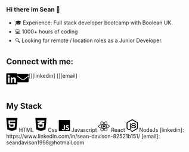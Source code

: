 ### Hi there im Sean 👋

- 🎓 Experience: Full stack developer bootcamp with Boolean UK.</li>
- 💻 1000+ hours of coding</li>
- 🔍 Looking for remote / location roles as a Junior Developer.</li>

## Connect with me:

[<img align="left" alt="socialImage" fill="blue" width="30px" src="images/linkedin-brands.svg"/>][linkedin]
[<img align="left" alt="emailImage" width="30px" src="images/envelope-solid.svg"/>][email]

<Br>

## My Stack

<span>
<img  alt="htmlImage" fill="blue" width="30px" src="images/html5-brands.svg"/> <span >HTML</span>
</span>
<span>
<img  alt="cssImage" fill="blue" width="30px" src="images/css3-alt-brands.svg"/> <span>Css</span>
</span>
<span>
<img  alt="javascriptImage" fill="blue" width="30px" src="images/js-brands.svg"/> <span>Javascript</span>
</span>
<span>
<img  alt="reactImage" fill="blue" width="30px" src="images/react-brands.svg"/> <span>React</span>
</span>
<span>
<img  alt="nodeImage" fill="blue" width="30px" src="images/node-js-brands.svg"/> <span>NodeJs</span>
</span>
[linkedin]: https://www.linkedin.com/in/sean-davison-82521b151/
[email]: seandavison1998@hotmail.com
